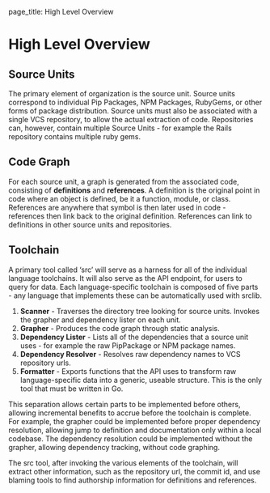 page_title: High Level Overview

# High Level Overview

## Source Units
The primary element of organization is the source unit. Source units correspond to individual Pip Packages, NPM Packages, RubyGems, or other forms of package distribution. Source units must also be associated with a single VCS repository, to allow the actual extraction of code. Repositories can, however, contain multiple Source Units - for example the Rails repository contains multiple ruby gems.

## Code Graph
For each source unit, a graph is generated from the associated code, consisting of
**definitions** and **references**. A definition is the original point in
code where an object is defined, be it a function, module, or class. References are
anywhere that symbol is then later used in code - references then link back to the
original definition. References can link to definitions in other source units and repositories.

## Toolchain
A primary tool called ‘src’ will serve as a harness for all of the individual language toolchains. It will also serve as the API endpoint, for users to query for data. Each language-specific toolchain is composed of five parts - any language that implements these can be automatically used with srclib.

1. **Scanner** - Traverses the directory tree looking for source units. Invokes the grapher and dependency lister on each unit.
2. **Grapher** - Produces the code graph through static analysis.
3. **Dependency Lister** - Lists all of the dependencies that a source unit uses - for example the raw PipPackage or NPM package names.
4. **Dependency Resolver** - Resolves raw dependency names to VCS repository urls.
5. **Formatter** - Exports functions that the API uses to transform raw language-specific data into a generic, useable structure. This is the only tool that must be written in Go.

This separation allows certain parts to be implemented before others, allowing incremental benefits to accrue before the toolchain is complete. For example, the grapher could be implemented before proper dependency resolution, allowing jump to definition and documentation only within a local codebase. The dependency resolution could be implemented without the grapher, allowing dependency tracking, without code graphing.

The src tool, after invoking the various elements of the toolchain, will extract other information, such as the repository url, the commit id, and use blaming tools to find authorship information for definitions and references.
